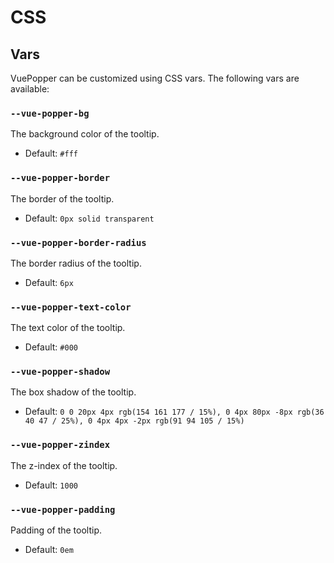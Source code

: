 # CSS
## Vars
VuePopper can be customized using CSS vars. The following vars are available:
### `--vue-popper-bg`
The background color of the tooltip.
- Default: `#fff`

### `--vue-popper-border`
The border of the tooltip.
- Default: `0px solid transparent`

### `--vue-popper-border-radius`
The border radius of the tooltip.
- Default: `6px`

### `--vue-popper-text-color`
The text color of the tooltip.
- Default: `#000`

### `--vue-popper-shadow`
The box shadow of the tooltip.
- Default: `0 0 20px 4px rgb(154 161 177 / 15%), 0 4px 80px -8px rgb(36 40 47 / 25%), 0 4px 4px -2px rgb(91 94 105 / 15%)`

### `--vue-popper-zindex`
The z-index of the tooltip.
- Default: `1000`

### `--vue-popper-padding`
Padding of the tooltip.
- Default: `0em`
